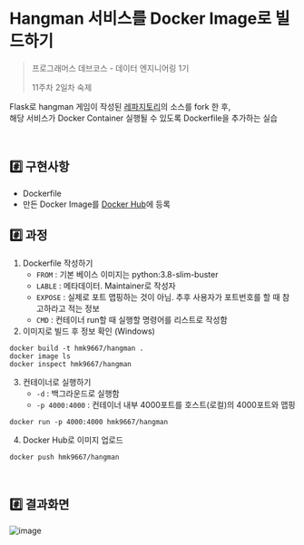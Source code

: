 # Hangman 서비스를 Docker Image로 빌드하기
> 프로그래머스 데브코스 - 데이터 엔지니어링 1기
>
> 11주차 2일차 숙제  

Flask로 hangman 게임이 작성된 [레파지토리](https://github.com/learndataeng/hangman_web)의 소스를 fork 한 후,   
해당 서비스가 Docker Container 실행될 수 있도록 Dockerfile을 추가하는 실습  

<br>

## #️⃣ 구현사항
- Dockerfile
- 만든 Docker Image를 [Docker Hub](https://hub.docker.com/repository/docker/hmk9667/hangman/general)에 등록 

## #️⃣ 과정 
1. Dockerfile 작성하기
    - `FROM` : 기본 베이스 이미지는 python:3.8-slim-buster 
    - `LABLE` : 메타데이터. Maintainer로 작성자
    - `EXPOSE` : 실제로 포트 맵핑하는 것이 아님. 추후 사용자가 포트번호를 할 때 참고하라고 적는 정보
    - `CMD` : 컨테이너 run할 때 실행할 명령어를 리스트로 작성함
2. 이미지로 빌드 후 정보 확인 (Windows)
```shell
docker build -t hmk9667/hangman .
docker image ls
docker inspect hmk9667/hangman
```
3. 컨테이너로 실행하기
    - `-d` : 백그라운드로 실행함
    - `-p 4000:4000` : 컨테이너 내부 4000포트를 호스트(로컬)의 4000포트와 맵핑
```shell
docker run -p 4000:4000 hmk9667/hangman
```

4. Docker Hub로 이미지 업로드
```shell
docker push hmk9667/hangman
``` 
<br>

## #️⃣ 결과화면
![image](https://github.com/HyeM207/hangman_web/assets/63229014/cbdea548-28dc-45e3-9e49-2ab4e81acf04)


